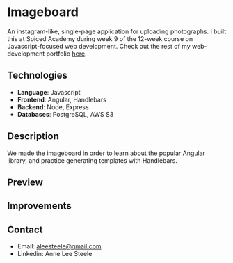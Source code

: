 # Imageboard
An instagram-like, single-page application for uploading photographs. I built this at Spiced Academy during week 9 of the 12-week course on Javascript-focused web development. Check out the rest of my web-development portfolio [here](https://github.com/aleesteele/portfolio).

## Technologies
- **Language**: Javascript
- **Frontend**: Angular, Handlebars
- **Backend**: Node, Express
- **Databases**: PostgreSQL, AWS S3

## Description
We made the imageboard in order to learn about the popular Angular library, and practice generating templates with Handlebars.

## Preview

## Improvements


## Contact
- Email: aleesteele@gmail.com
- Linkedin: Anne Lee Steele
